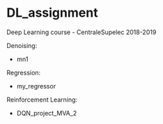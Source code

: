 # DL_assignment
Deep Learning course - CentraleSupelec 2018-2019


Denoising:
  - mn1

Regression:
  - my_regressor

Reinforcement Learning:
  - DQN_project_MVA_2
